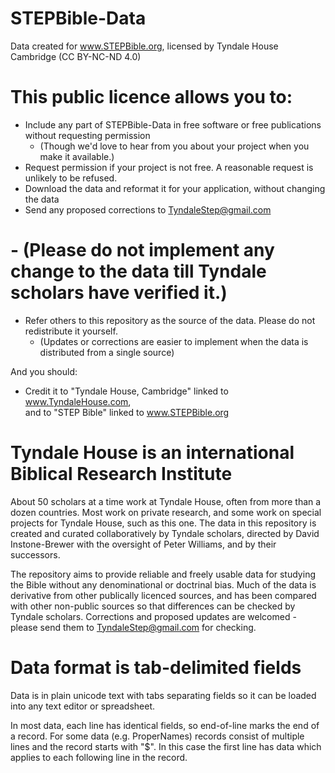 # STEPBible-Data
Data created for www.STEPBible.org, licensed by Tyndale House Cambridge (CC BY-NC-ND 4.0)

# This public licence allows you to:
* Include any part of STEPBible-Data in free software or free publications without requesting permission 
  - (Though we'd love to hear from you about your project when you make it available.)
* Request permission if your project is not free. A reasonable request is unlikely to be refused. 
* Download the data and reformat it for your application, without changing the data
* Send any proposed corrections to TyndaleStep@gmail.com
#  - (Please do not implement any change to the data till Tyndale scholars have verified it.) 
* Refer others to this repository as the source of the data. Please do not redistribute it yourself.
  - (Updates or corrections are easier to implement when the data is distributed from a single source)
  
And you should: 
* Credit it to "Tyndale House, Cambridge" linked to www.TyndaleHouse.com,   
        and to "STEP Bible" linked to www.STEPBible.org

# Tyndale House is an international Biblical Research Institute 
About 50 scholars at a time work at Tyndale House, often from more than a dozen countries. Most work on private research, and some work on special projects for Tyndale House, such as this one. 
The data in this repository is created and curated collaboratively by Tyndale scholars, directed by David Instone-Brewer with the oversight of Peter Williams, and by their successors. 

The repository aims to provide reliable and freely usable data for studying the Bible without any denominational or doctrinal bias. Much of the data is derivative from other publically licenced sources, and has been compared with other non-public sources so that differences can be checked by Tyndale scholars. Corrections and proposed updates are welcomed - please send them to TyndaleStep@gmail.com for checking.

# Data format is tab-delimited fields 
Data is in plain unicode text with tabs separating fields so it can be loaded into any text editor or spreadsheet. 

In most data, each line has identical fields, so end-of-line marks the end of a record.
For some data (e.g. ProperNames) records consist of multiple lines and the record starts with "$". In this case the first line has data which applies to each following line in the record. 
